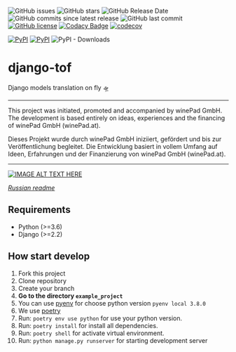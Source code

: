 ![GitHub issues](https://img.shields.io/github/issues/mom1/django-tof.svg)
![GitHub stars](https://img.shields.io/github/stars/mom1/django-tof.svg)
![GitHub Release Date](https://img.shields.io/github/release-date/mom1/django-tof.svg)
![GitHub commits since latest release](https://img.shields.io/github/commits-since/mom1/django-tof/latest.svg)
![GitHub last commit](https://img.shields.io/github/last-commit/mom1/django-tof.svg)
[![GitHub license](https://img.shields.io/github/license/mom1/django-tof)](https://github.com/mom1/django-tof/blob/master/LICENSE)
[![Codacy Badge](https://api.codacy.com/project/badge/Grade/ef1b0b5bb51048a6a03f3cc87798f9f9)](https://www.codacy.com/manual/mom1/django-tof?utm_source=github.com&amp;utm_medium=referral&amp;utm_content=mom1/django-tof&amp;utm_campaign=Badge_Grade)
[![codecov](https://codecov.io/gh/mom1/django-tof/branch/master/graph/badge.svg)](https://codecov.io/gh/mom1/django-tof)

[![PyPI](https://img.shields.io/pypi/v/django-tof.svg)](https://pypi.python.org/pypi/django-tof)
[![PyPI](https://img.shields.io/pypi/pyversions/django-tof.svg)]()
![PyPI - Downloads](https://img.shields.io/pypi/dm/django-tof.svg?label=pip%20installs&logo=python)

# django-tof
Django models translation on fly 🛸️

----
This project was initiated, promoted and accompanied by winePad GmbH. The development is based entirely on ideas, experiences and the financing of winePad GmbH (winePad.at).

Dieses Projekt wurde durch winePad GmbH iniziiert, gefördert und bis zur Veröffentlichung begleitet. Die Entwicklung basiert in vollem Umfang auf Ideen, Erfahrungen und der Finanzierung von winePad GmbH (winePad.at).

----

[![IMAGE ALT TEXT HERE](https://img.youtube.com/vi/i0QJJJEMKSU/0.jpg)](https://www.youtube.com/watch?v=i0QJJJEMKSU)

_[Russian readme](README_ru.md)_

## Requirements

  - Python (\>=3.6)
  - Django (\>=2.2)

## How start develop

  1. Fork this project
  2. Clone repository
  3. Create your branch
  4. **Go to the directory `example_project`**
  5. You can use [pyenv](https://github.com/pyenv/pyenv) for choose python version `pyenv local 3.8.0`
  6. We use [poetry](https://poetry.eustace.io/docs/#installation)
  7. Run: `poetry env use python` for use your python version.
  8. Run: `poetry install` for install all dependencies.
  9. Run: `poetry shell` for activate virtual environment.
  10. Run: `python manage.py runserver` for starting development server
